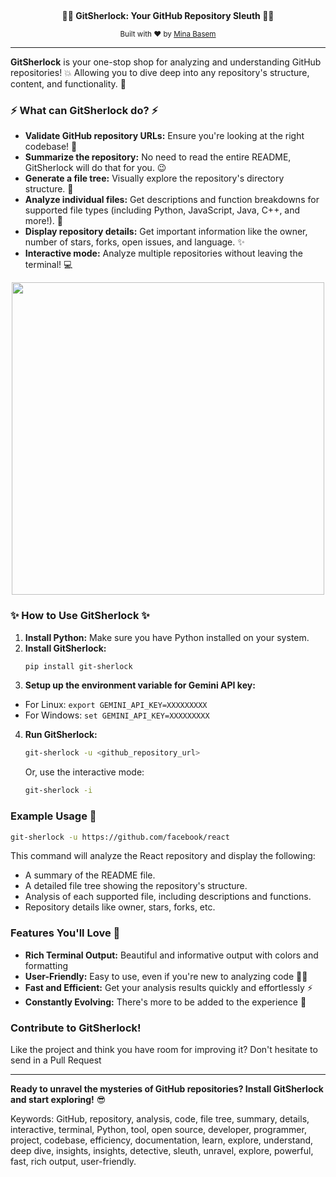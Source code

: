<p align="center">
  <br>
    <p align="center">
        <b>🕵️‍♀️ GitSherlock: Your GitHub Repository Sleuth 🕵️‍♀️</b>
        <p align="center">
            <sub>Built with ❤︎ by
                <a href="https://github.com/MinaBasem">Mina Basem</a>
            </sub>
    </p>
</p>

---

**GitSherlock** is your one-stop shop for analyzing and understanding GitHub repositories! 💥 Allowing you to dive deep into any repository's structure, content, and functionality. 🔭

### ⚡ What can GitSherlock do? ⚡

* **Validate GitHub repository URLs:**  Ensure you're looking at the right codebase! 🔐
* **Summarize the repository:** No need to read the entire README, GitSherlock will do that for you. 😉
* **Generate a file tree:**  Visually explore the repository's directory structure. 🌳
* **Analyze individual files:**  Get descriptions and function breakdowns for supported file types (including Python, JavaScript, Java, C++, and more!). 🧠
* **Display repository details:**  Get important information like the owner, number of stars, forks, open issues, and language. ✨
* **Interactive mode:**  Analyze multiple repositories without leaving the terminal! 💻

<p align="center">
<img height="500px" src="https://github.com/user-attachments/assets/8f5b50ed-8208-4dca-b0d2-bc40c504c584">
</p>

### ✨ How to Use GitSherlock ✨

1. **Install Python:** Make sure you have Python installed on your system.
2. **Install GitSherlock:**
    ```bash
   pip install git-sherlock 
   ```
3. **Setup up the environment variable for Gemini API key:**
  - For Linux:
    ```export GEMINI_API_KEY=XXXXXXXXX```
  - For Windows:
    ```set GEMINI_API_KEY=XXXXXXXXX```
4. **Run GitSherlock:** 
   ```bash
   git-sherlock -u <github_repository_url>
   ```
   Or, use the interactive mode:
   ```bash
   git-sherlock -i 
   ```

### Example Usage 🚀

```bash
git-sherlock -u https://github.com/facebook/react
```

This command will analyze the React repository and display the following:

* A summary of the README file.
* A detailed file tree showing the repository's structure.
* Analysis of each supported file, including descriptions and functions.
* Repository details like owner, stars, forks, etc.

### Features You'll Love 🎉

* **Rich Terminal Output:**  Beautiful and informative output with colors and formatting
* **User-Friendly:**  Easy to use, even if you're new to analyzing code 🧑‍💻
* **Fast and Efficient:**  Get your analysis results quickly and effortlessly ⚡️
* **Constantly Evolving:**  There's more to be added to the experience 🚀

### Contribute to GitSherlock!

Like the project and think you have room for improving it? Don't hesitate to send in a Pull Request

---

**Ready to unravel the mysteries of GitHub repositories?  Install GitSherlock and start exploring!** 😎

Keywords: GitHub, repository, analysis, code, file tree, summary, details, interactive, terminal, Python, tool, open source, developer, programmer, project, codebase, efficiency, documentation, learn, explore, understand, deep dive, insights, insights, detective, sleuth, unravel, explore, powerful, fast, rich output, user-friendly.